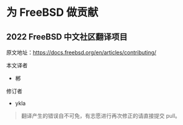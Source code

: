 # 为 FreeBSD 做贡献

 ## 2022 FreeBSD 中文社区翻译项目
 
 原文地址：<https://docs.freebsd.org/en/articles/contributing/>

 本文译者 
 
 - 郴
 
 修订者 
 
 - ykla
 
 >翻译产生的错误自不可免，有志愿进行再次修正的请直接提交 pull。
